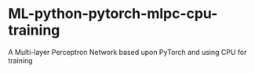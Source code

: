 # ML-python-pytorch-mlpc-cpu-training
A Multi-layer Perceptron Network based upon PyTorch and using CPU for training